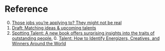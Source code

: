 # Reference

0. [Those jobs you’re applying to? They might not be real](https://www.marketplace.org/2024/01/03/those-jobs-youre-applying-to-they-might-not-be-real/)
0. [Draft: Matching ideas & upcoming talents](https://www.draftcommunity.xyz/)
0. [Spotting Talent: A new book offers surprising insights into the traits of outstanding people.](https://www.city-journal.org/spotting-talent)
	0. [Talent: How to Identify Energizers, Creatives, and Winners Around the World](https://www.amazon.com/Talent-Identify-Energizers-Creatives-Winners/dp/1250275814/)

